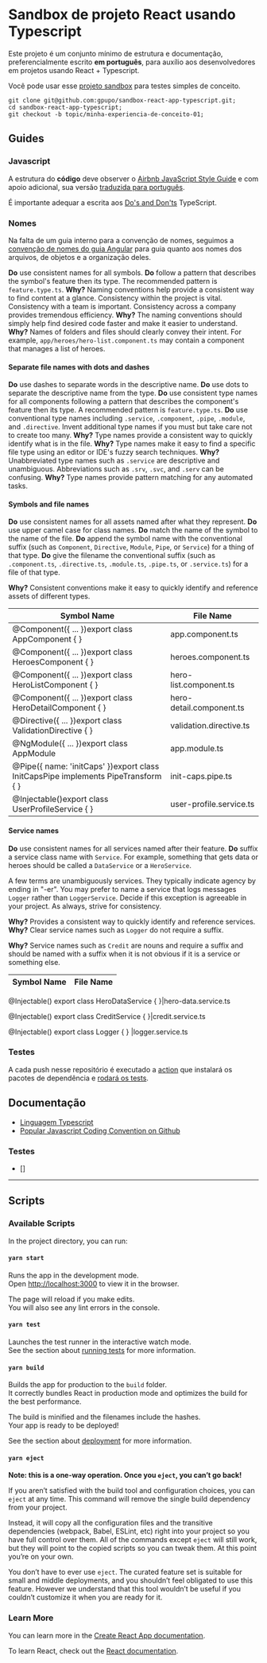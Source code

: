 # Sandbox de projeto React usando Typescript

Este projeto é um conjunto mínimo de estrutura e documentação, preferencialmente escrito **em português**, para auxílio aos desenvolvedores em projetos usando React + Typescript.

Você pode usar esse [projeto sandbox](https://opensource.gpupo.com/sandbox-react-app-typescript/) para testes simples de conceito.

    git clone git@github.com:gpupo/sandbox-react-app-typescript.git;
    cd sandbox-react-app-typescript;
    git checkout -b topic/minha-experiencia-de-conceito-01;

## Guides

### Javascript 

A estrutura do **código** deve observer o [Airbnb JavaScript Style Guide](https://github.com/airbnb/javascript)
e com apoio adicional, sua versão [traduzida para português](https://github.com/armoucar/javascript-style-guide).

É importante adequar a escrita aos [Do's and Don'ts](https://www.typescriptlang.org/docs/handbook/declaration-files/do-s-and-don-ts.html) TypeScript.

### Nomes

Na falta de um guia interno para a convenção de nomes, seguimos a [convenção de nomes do guia Angular](https://angular.io/guide/styleguide#naming) para guia quanto aos nomes dos arquivos, de objetos e a organização deles.

**Do** use consistent names for all symbols.
**Do** follow a pattern that describes the symbol's feature then its type. The recommended pattern is `feature.type.ts`.
**Why?** Naming conventions help provide a consistent way to find content at a glance. Consistency within the project is vital. Consistency with a team is important. Consistency across a company provides tremendous efficiency.
**Why?** The naming conventions should simply help find desired code faster and make it easier to understand.
**Why?** Names of folders and files should clearly convey their intent. For example, `app/heroes/hero-list.component.ts` may contain a component that manages a list of heroes.

#### Separate file names with dots and dashes

**Do** use dashes to separate words in the descriptive name.
**Do** use dots to separate the descriptive name from the type.
**Do** use consistent type names for all components following a pattern that describes the component's feature then its type. A recommended pattern is `feature.type.ts`.
**Do** use conventional type names including `.service`, `.component`, `.pipe`, `.module`, and `.directive`.
Invent additional type names if you must but take care not to create too many.
**Why?** Type names provide a consistent way to quickly identify what is in the file.
**Why?** Type names make it easy to find a specific file type using an editor or IDE's fuzzy search techniques.
**Why?** Unabbreviated type names such as `.service` are descriptive and unambiguous.
Abbreviations such as `.srv`, `.svc`, and `.serv` can be confusing.
**Why?** Type names provide pattern matching for any automated tasks.

#### Symbols and file names

**Do** use consistent names for all assets named after what they represent.
**Do** use upper camel case for class names.
**Do** match the name of the symbol to the name of the file.
**Do** append the symbol name with the conventional suffix (such as `Component`,
`Directive`, `Module`, `Pipe`, or `Service`) for a thing of that type.
**Do** give the filename the conventional suffix (such as `.component.ts`, `.directive.ts`,
`.module.ts`, `.pipe.ts`, or `.service.ts`) for a file of that type.


**Why?** Consistent conventions make it easy to quickly identify
and reference assets of different types.


 **Symbol Name**                                                                         | **File Name**               
-----------------------------------------------------------------------------------------|-----------------------------
 @Component\(\{ \.\.\. \}\)export class AppComponent \{ \}                               | app\.component\.ts          
 @Component\(\{ \.\.\. \}\)export class HeroesComponent \{ \}                            | heroes\.component\.ts       
 @Component\(\{ \.\.\. \}\)export class HeroListComponent \{ \}                          | hero\-list\.component\.ts   
 @Component\(\{ \.\.\. \}\)export class HeroDetailComponent \{ \}                        | hero\-detail\.component\.ts 
 @Directive\(\{ \.\.\. \}\)export class ValidationDirective \{ \}                        | validation\.directive\.ts   
 @NgModule\(\{ \.\.\. \}\)export class AppModule                                         | app\.module\.ts             
 @Pipe\(\{ name: 'initCaps' \}\)export class InitCapsPipe implements PipeTransform \{ \} | init\-caps\.pipe\.ts        
 @Injectable\(\)export class UserProfileService \{ \}                                    | user\-profile\.service\.ts  


#### Service names

**Do** use consistent names for all services named after their feature.
**Do** suffix a service class name with `Service`.
For example, something that gets data or heroes
should be called a `DataService` or a `HeroService`.

A few terms are unambiguously services. They typically
indicate agency by ending in "-er". You may prefer to name
a service that logs messages `Logger` rather than `LoggerService`.
Decide if this exception is agreeable in your project.
As always, strive for consistency.

**Why?** Provides a consistent way to quickly identify and reference services.
**Why?** Clear service names such as `Logger` do not require a suffix.

**Why?** Service names such as `Credit` are nouns and require a suffix and should be named with a suffix when it is not obvious if it is a service or something else.

 **Symbol Name** | **File Name**
 ----------------|--------------------------------------- 

@Injectable\(\)
export class HeroDataService \{ \}|hero\-data\.service\.ts
 
@Injectable\(\)
export class CreditService \{ \}|credit\.service\.ts
 
@Injectable\(\)
export class Logger \{ \}   |logger\.service\.ts


### Testes

A cada push nesse repositório é executado a [action](https://help.github.com/en/actions/reference/workflow-syntax-for-github-actions) que instalará os pacotes de dependência e [rodará os tests](https://facebook.github.io/create-react-app/docs/running-tests).


## Documentação

* [Linguagem Typescript](https://www.typescriptlang.org/docs/home.html)
* [Popular Javascript Coding Convention on Github](http://sideeffect.kr/popularconvention/#javascript)


### Testes

* []

---

## Scripts

### Available Scripts

In the project directory, you can run:

#### `yarn start`

Runs the app in the development mode.<br />
Open [http://localhost:3000](http://localhost:3000) to view it in the browser.

The page will reload if you make edits.<br />
You will also see any lint errors in the console.

#### `yarn test`

Launches the test runner in the interactive watch mode.<br />
See the section about [running tests](https://facebook.github.io/create-react-app/docs/running-tests) for more information.

#### `yarn build`

Builds the app for production to the `build` folder.<br />
It correctly bundles React in production mode and optimizes the build for the best performance.

The build is minified and the filenames include the hashes.<br />
Your app is ready to be deployed!

See the section about [deployment](https://facebook.github.io/create-react-app/docs/deployment) for more information.

#### `yarn eject`

**Note: this is a one-way operation. Once you `eject`, you can’t go back!**

If you aren’t satisfied with the build tool and configuration choices, you can `eject` at any time. This command will remove the single build dependency from your project.

Instead, it will copy all the configuration files and the transitive dependencies (webpack, Babel, ESLint, etc) right into your project so you have full control over them. All of the commands except `eject` will still work, but they will point to the copied scripts so you can tweak them. At this point you’re on your own.

You don’t have to ever use `eject`. The curated feature set is suitable for small and middle deployments, and you shouldn’t feel obligated to use this feature. However we understand that this tool wouldn’t be useful if you couldn’t customize it when you are ready for it.

### Learn More

You can learn more in the [Create React App documentation](https://facebook.github.io/create-react-app/docs/getting-started).

To learn React, check out the [React documentation](https://reactjs.org/).

